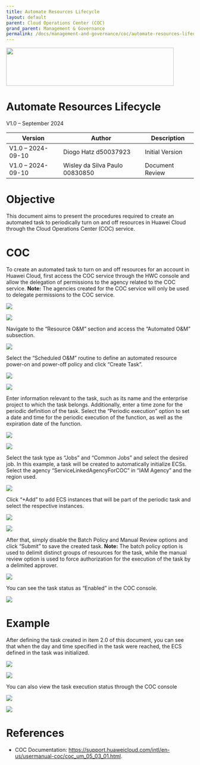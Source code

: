 ```yaml
---
title: Automate Resources Lifecycle
layout: default
parent: Cloud Operations Center (COC)
grand_parent: Management & Governance
permalink: /docs/management-and-governance/coc/automate-resources-lifecycle
---
```

<img width="450px" height="102px" src="https://console-static.huaweicloud.com/static/authui/20210202115135/public/custom/images/logo-en.svg">

# Automate Resources Lifecycle

V1.0 – September 2024

| **Version**       | **Author**                     | **Description**      |
| ----------------- | ------------------------------ | -------------------- |
| V1.0 – 2024-09-10 | Diogo Hatz d50037923           | Initial Version      |
| V1.0 – 2024-09-10 | Wisley da Silva Paulo 00830850 | Document Review      |

# Objective

This document aims to present the procedures required to create an automated task to periodically turn on and off resources in Huawei Cloud through the Cloud Operations Center (COC) service.

# COC

To create an automated task to turn on and off resources for an account in Huawei Cloud, first access the COC service through the HWC console and allow the delegation of permissions to the agency related to the COC service. **Note:** The agencies created for the COC service will only be used to delegate permissions to the COC service.

![](/huaweicloud-knowledge-base/assets/images/COC-Automate-Resources-Lifecycle/media/image3.png)

![](/huaweicloud-knowledge-base/assets/images/COC-Automate-Resources-Lifecycle/media/image4.png)

Navigate to the “Resource O&M” section and access the “Automated O&M” subsection.

![](/huaweicloud-knowledge-base/assets/images/COC-Automate-Resources-Lifecycle/media/image5.png)

Select the “Scheduled O\&M” routine to define an automated resource power-on and power-off policy and click “Create Task”.

![](/huaweicloud-knowledge-base/assets/images/COC-Automate-Resources-Lifecycle/media/image6.png)

![](/huaweicloud-knowledge-base/assets/images/COC-Automate-Resources-Lifecycle/media/image7.png)

Enter information relevant to the task, such as its name and the enterprise project to which the task belongs. Additionally, enter a time zone for the periodic definition of the task. Select the “Periodic execution” option to set a date and time for the periodic execution of the function, as well as the expiration date of the function.

![](/huaweicloud-knowledge-base/assets/images/COC-Automate-Resources-Lifecycle/media/image8.png)

![](/huaweicloud-knowledge-base/assets/images/COC-Automate-Resources-Lifecycle/media/image9.png)

Select the task type as “Jobs” and “Common Jobs” and select the desired job. In this example, a task will be created to automatically initialize ECSs. Select the agency “ServiceLinkedAgencyForCOC” in “IAM Agency” and the region used.

![](/huaweicloud-knowledge-base/assets/images/COC-Automate-Resources-Lifecycle/media/image10.png)

Click “+Add” to add ECS instances that will be part of the periodic task and select the respective instances.

![](/huaweicloud-knowledge-base/assets/images/COC-Automate-Resources-Lifecycle/media/image11.png)

![](/huaweicloud-knowledge-base/assets/images/COC-Automate-Resources-Lifecycle/media/image12.png)

After that, simply disable the Batch Policy and Manual Review options and
click “Submit” to save the created task. **Note:** The batch policy option is used to delimit distinct groups of resources for the task,
while the manual review option is used to force authorization for the execution of the task by a delimited approver.

![](/huaweicloud-knowledge-base/assets/images/COC-Automate-Resources-Lifecycle/media/image13.png)

You can see the task status as “Enabled” in the COC console.

![](/huaweicloud-knowledge-base/assets/images/COC-Automate-Resources-Lifecycle/media/image14.png)

# Example

After defining the task created in item 2.0 of this document, you can see that when the day and time specified in the task were reached, the ECS defined in the task was initialized.

![](/huaweicloud-knowledge-base/assets/images/COC-Automate-Resources-Lifecycle/media/image15.png)

![](/huaweicloud-knowledge-base/assets/images/COC-Automate-Resources-Lifecycle/media/image16.png)

You can also view the task execution status through the COC console

![](/huaweicloud-knowledge-base/assets/images/COC-Automate-Resources-Lifecycle/media/image17.png)

![](/huaweicloud-knowledge-base/assets/images/COC-Automate-Resources-Lifecycle/media/image18.png)

# References

- COC Documentation: <https://support.huaweicloud.com/intl/en-us/usermanual-coc/coc_um_05_03_01.html>.